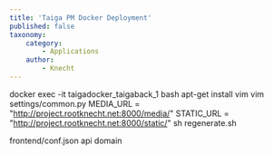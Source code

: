 ```yaml
---
title: 'Taiga PM Docker Deployment'
published: false
taxonomy:
    category:
        - Applications
    author:
        - Knecht
---
```


docker exec -it taigadocker_taigaback_1 bash
apt-get install vim
vim settings/common.py
MEDIA_URL = "http://project.rootknecht.net:8000/media/"
STATIC_URL = "http://project.rootknecht.net:8000/static/"
sh regenerate.sh

frontend/conf.json
api domain
